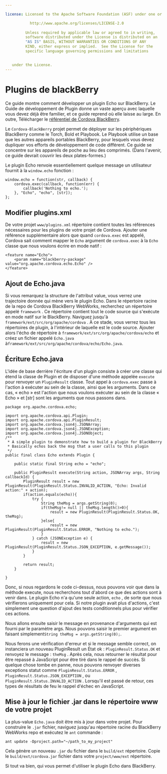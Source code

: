 ```yaml
---

license: Licensed to the Apache Software Foundation (ASF) under one or more contributor license agreements. See the NOTICE file distributed with this work for additional information regarding copyright ownership. The ASF licenses this file to you under the Apache License, Version 2.0 (the "License"); you may not use this file except in compliance with the License. You may obtain a copy of the License at

           http://www.apache.org/licenses/LICENSE-2.0
    
         Unless required by applicable law or agreed to in writing,
         software distributed under the License is distributed on an
         "AS IS" BASIS, WITHOUT WARRANTIES OR CONDITIONS OF ANY
         KIND, either express or implied.  See the License for the
         specific language governing permissions and limitations
    

   under the License.
---
```


# Plugins de blackBerry

Ce guide montre comment développer un plugin Echo sur BlackBerry. Le Guide de développement de Plugin donne un vaste aperçu avec laquelle vous devez déjà être familier, et ce guide reprend où elle laisse au large. En outre, Télécharger le [référentiel de Cordova BlackBerry][1].

 [1]: https://git-wip-us.apache.org/repos/asf?p=cordova-blackberry-webworks.git;a=summary

Le `Cordova-BlackBerry` projet permet de déployer sur les périphériques BlackBerry comme le Torch, Bold et Playbook. Le Playbook utilise un base que les autres appareils portables BlackBerry, pour lesquels vous devez dupliquer vos efforts de développement de code différent. Ce guide se concentre sur les appareils de poche au lieu des comprimés. (Dans l'avenir, ce guide devrait couvrir les deux plates-formes.)

Le plugin Echo renvoie essentiellement quelque message un utilisateur fournit à la `window.echo` fonction :

    window.echo = function(str, callback) {
        cordova.exec(callback, function(err) {
            callback('Nothing to echo.');
        }, "Echo", "echo", [str]);
    };
    

## Modifier plugins.xml

De votre projet `www/plugins.xml` répertoire contient toutes les références nécessaires pour les plugins de votre projet de Cordova. Ajouter une référence supplémentaire alors que quand `cordova.exec` est appelé, Cordova sait comment mapper le `Echo` argument de `cordova.exec` à la `Echo` classe que nous voulons écrire en mode natif :

    <feature name="Echo">
        <param name="blackberry-package" value="org.apache.cordova.echo.Echo" />
    </feature>
    

## Ajout de Echo.java

Si vous remarquez la structure de l'attribut value, vous verrez une trajectoire donnée qui mène vers le plugin Echo. Dans le répertoire racine de la repo de Cordova BlackBerry WebWorks, recherchez un répertoire appelé `framework` . Ce répertoire contient tout le code source qui s'exécute en mode natif sur le BlackBerry. Naviguez jusqu'à `framework/ext/src/org/apache/cordova` . À ce stade, vous verrez tous les répertoires de plugin, à l'intérieur de laquelle est le code source. Ajouter alors l'écho de répertoire à `framework/ext/src/org/apache/cordova/echo` et créez un fichier appelé `Echo.java` à`framework/ext/src/org/apache/cordova/echo/Echo.java`.

## Écriture Echo.java

L'idée de base derrière l'écriture d'un plugin consiste à créer une classe qui étend la classe de Plugin et de disposer d'une méthode appelée `execute` pour renvoyer un `PluginResult` classe. Tout appel à `cordova.exec` passe à l'action à exécuter au sein de la classe, ainsi que les arguments. Dans ce cas, « echo » est l'action que nous voulons exécuter au sein de la classe « Echo » et [str] sont les arguments que nous passons dans.

    package org.apache.cordova.echo;
    
    import org.apache.cordova.api.Plugin;
    import org.apache.cordova.api.PluginResult;
    import org.apache.cordova.json4j.JSONArray;
    import org.apache.cordova.json4j.JSONException;
    import org.apache.cordova.json4j.JSONObject;
    /**
     * A simple plugin to demonstrate how to build a plugin for BlackBerry
     * Basically echos back the msg that a user calls to this plugin
     */
    public final class Echo extends Plugin {
    
        public static final String echo = "echo";
    
        public PluginResult execute(String action, JSONArray args, String callbackId) {
            PluginResult result = new PluginResult(PluginResult.Status.INVALID_ACTION, "Echo: Invalid action:" + action);
            if(action.equals(echo)){
                try {
                    String theMsg = args.getString(0);
                    if(theMsg!= null || theMsg.length()>0){
                        result = new PluginResult(PluginResult.Status.OK, theMsg);
                    }else{
                        result = new PluginResult(PluginResult.Status.ERROR, "Nothing to echo.");
                    }
                } catch (JSONException e) {
                    result = new PluginResult(PluginResult.Status.JSON_EXCEPTION, e.getMessage());
                }
            }
    
            return result;
        }
    
    }
    

Donc, si nous regardons le code ci-dessus, nous pouvons voir que dans la méthode execute, nous recherchons tout d'abord ce que des actions sont à venir dans. Le plugin Echo n'a qu'une seule action, `echo` , de sorte que nous vérifierons uniquement pour cela. Si notre plugin avait plus d'actions, c'est simplement une question d'ajout des tests conditionnels plus pour vérifier ces actions.

Nous allons ensuite saisir le message en provenance d'arguments qui est fourni par le paramètre args. Nous pouvons saisir le premier argument en faisant simplement`String theMsg = args.getString(0);`.

Nous ferons une vérification d'erreur et si le message semble correct, on instanciera un nouveau PluginResult un État ok : `PluginResult.Status.OK` et renvoyez le message : `theMsg` . Après cela, nous retourner le résultat pour être repassé à JavaScript pour être tiré dans le rappel de succès. Si quelque chose tombe en panne, nous pouvons renvoyer diverses exceptions statut comme `PluginResult.Status.ERROR` , `PluginResult.Status.JSON_EXCEPTION` , ou `PluginResult.Status.INVALID_ACTION` . Lorsqu'il est passé de retour, ces types de résultats de feu le rappel d'échec en JavaScript.

## Mise à jour le fichier .jar dans le répertoire www de votre projet

La plus-value `Echo.java` doit être mis à jour dans votre projet. Pour construire le `.jar` fichier, naviguez jusqu'au répertoire racine du BlackBerry WebWorks repo et exécutez le `ant` commande :

    ant update -Dproject.path="~/path_to_my_project"
    

Cela génère un nouveau `.jar` du fichier dans le `build/ext` répertoire. Copie le `build/ext/cordova.jar` fichier dans votre `project/www/ext` répertoire.

Si tout va bien, qui vous permet d'utiliser le plugin Echo dans BlackBerry.